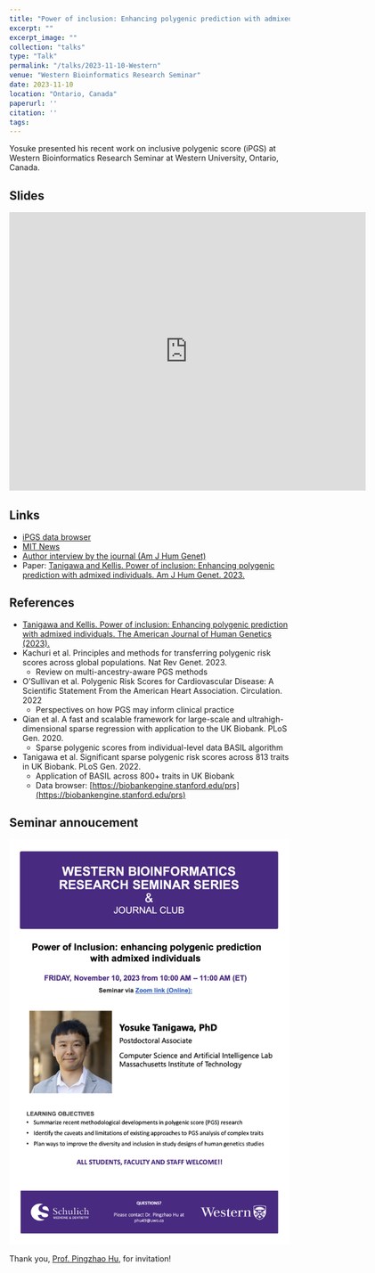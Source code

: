 ```yaml
---
title: "Power of inclusion: Enhancing polygenic prediction with admixed individuals"
excerpt: ""
excerpt_image: ""
collection: "talks"
type: "Talk"
permalink: "/talks/2023-11-10-Western"
venue: "Western Bioinformatics Research Seminar"
date: 2023-11-10
location: "Ontario, Canada"
paperurl: ''
citation: ''
tags:
---
```


Yosuke presented his recent work on inclusive polygenic score (iPGS) at Western Bioinformatics Research Seminar at Western University, Ontario, Canada.

## Slides

<iframe src="https://docs.google.com/presentation/d/e/2PACX-1vSl2IadszyloyEraATdZYE1mGWC7lr4wV3SFBs4pOUtvUTEze1caS7uaWXuz6PBptu3WFPC-xbXg7mO/embed?start=false&loop=false&delayms=3000" frameborder="0" width="640" height="500" allowfullscreen="true" mozallowfullscreen="true" webkitallowfullscreen="true"></iframe>

## Links

- [iPGS data browser](https://ipgs.mit.edu)
- [MIT News](https://news.mit.edu/2023/making-genetic-prediction-models-more-inclusive-1026)
- [Author interview by the journal (Am J Hum Genet)](https://www.ashg.org/careers-learning/career-interviews/inside-ajhg-with-yosuke-tanigawa/)
- Paper: [Tanigawa and Kellis. Power of inclusion: Enhancing polygenic prediction with admixed individuals. Am J Hum Genet. 2023.](https://doi.org/10.1016/j.ajhg.2023.09.013)

## References

- [Tanigawa and Kellis. Power of inclusion: Enhancing polygenic prediction with admixed individuals. The American Journal of Human Genetics (2023).](/publication/2023-10-26-ipgs)
- Kachuri et al. Principles and methods for transferring polygenic risk scores across global populations. Nat Rev Genet. 2023.
  - Review on multi-ancestry-aware PGS methods
- O’Sullivan et al. Polygenic Risk Scores for Cardiovascular Disease: A Scientific Statement From the American Heart Association. Circulation. 2022
  - Perspectives on how PGS may inform clinical practice
- Qian et al. A fast and scalable framework for large-scale and ultrahigh-dimensional sparse regression with application to the UK Biobank. PLoS Gen. 2020.
  - Sparse polygenic scores from individual-level data BASIL algorithm
- Tanigawa et al. Significant sparse polygenic risk scores across 813 traits in UK Biobank. PLoS Gen. 2022.
  - Application of BASIL across 800+ traits in UK Biobank
  - Data browser: [https://biobankengine.stanford.edu/prs](https://biobankengine.stanford.edu/prs)

## Seminar annoucement

![seminar announcement](/files/2023/2023-11-10-Western.png)

Thank you, [Prof. Pingzhao Hu](https://phulab.org/), for invitation!
